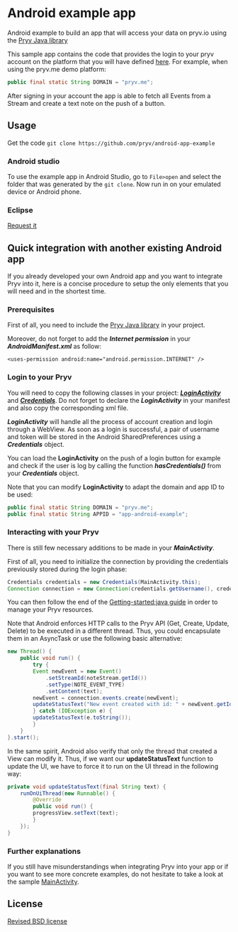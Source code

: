 # Android example app

Android example to build an app that will access your data on pryv.io using the [Pryv Java library](https://github.com/pryv/lib-java)

This sample app contains the code that provides the login to your pryv account on the platform that you will have defined [here](https://github.com/pryv/app-android-example/blob/master/app/src/main/java/com/pryv/appAndroidExample/LoginActivity.java#L35).
For example, when using the pryv.me demo platform:

```java
public final static String DOMAIN = "pryv.me";
```

After signing in your account the app is able to fetch all Events from a Stream and create a text note on the push of a button.

## Usage

Get the code `git clone https://github.com/pryv/android-app-example`

### Android studio

To use the example app in Android Studio, go to `File>open` and select the folder that was generated by the `git clone`. Now run in on your emulated device or Android phone.

### Eclipse

[Request it](mailto:tech@pryv.com)

## Quick integration with another existing Android app

If you already developed your own Android app and you want to integrate Pryv into it, here is a concise procedure to setup the only elements that you will need and in the shortest time.

### Prerequisites

First of all, you need to include the [Pryv Java library](https://github.com/pryv/lib-java) in your project.

Moreover, do not forget to add the ***Internet permission*** in your ***AndroidManifest.xml*** as follow:

```android
<uses-permission android:name="android.permission.INTERNET" />
```

### Login to your Pryv

You will need to copy the following classes in your project:
[***LoginActivity***](https://github.com/pryv/app-android-example/blob/master/app/src/main/java/com/pryv/appAndroidExample/LoginActivity.java) and
[***Credentials***](https://github.com/pryv/app-android-example/blob/master/app/src/main/java/com/pryv/appAndroidExample/Credentials.java).
Do not forget to declare the ***LoginActivity*** in your manifest and also copy the corresponding xml file.

***LoginActivity*** will handle all the process of account creation and login through a WebView.
As soon as a login is successful, a pair of username and token will be stored in the Android SharedPreferences using a ***Credentials*** object.

You can load the **LoginActivity** on the push of a login button for example and check if the user is log by calling the function ***hasCredentials()*** from your ***Credentials*** object.

Note that you can modify **LoginActivity** to adapt the domain and app ID to be used:

```java
public final static String DOMAIN = "pryv.me";
public final static String APPID = "app-android-example";
```

### Interacting with your Pryv

There is still few necessary additions to be made in your ***MainActivity***.

First of all, you need to initialize the connection by providing the credentials previously stored during the login phase:
```java
Credentials credentials = new Credentials(MainActivity.this);
Connection connection = new Connection(credentials.getUsername(), credentials.getToken(), LoginActivity.DOMAIN);
```

You can then follow the end of the [Getting-started:java guide](http://pryv.github.io/getting-started/java/#manage-events) in order to manage your Pryv resources.

Note that Android enforces HTTP calls to the Pryv API (Get, Create, Update, Delete) to be executed in a different thread. Thus, you could encapsulate them in an AsyncTask or use the following basic alternative:

```java
new Thread() {
	public void run() {
	    try {
		Event newEvent = new Event()
			.setStreamId(noteStream.getId())
			.setType(NOTE_EVENT_TYPE)
			.setContent(text);
		newEvent = connection.events.create(newEvent);
		updateStatusText("New event created with id: " + newEvent.getId());
	    } catch (IOException e) {
		updateStatusText(e.toString());
	    }
	}
}.start();
```

In the same spirit, Android also verify that only the thread that created a View can modify it. Thus, if we want our **updateStatusText** function to update the UI, we have to force it to run on the UI thread in the following way:

```java
private void updateStatusText(final String text) {
	runOnUiThread(new Runnable() {
	    @Override
	    public void run() {
		progressView.setText(text);
	    }
	});
}
```

### Further explanations

If you still have misunderstandings when integrating Pryv into your app or if you want to see more concrete examples, do not hesitate to take a look at the sample [MainActivity](https://github.com/pryv/app-android-example/blob/master/app/src/main/java/com/pryv/appAndroidExample/MainActivity.java).

## License

[Revised BSD license](https://github.com/pryv/documents/blob/master/license-bsd-revised.md)
